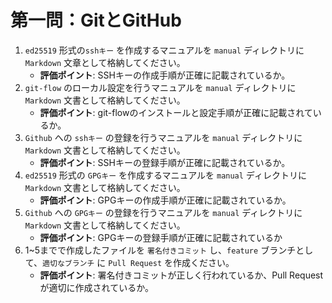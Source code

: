 # 第一問：GitとGitHub

1. `ed25519` 形式の`sshキー` を作成するマニュアルを `manual` ディレクトリに `Markdown` 文章として格納してください。
    - **評価ポイント**: SSHキーの作成手順が正確に記載されているか。
2. `git-flow` のローカル設定を行うマニュアルを `manual` ディレクトリに `Markdown` 文書として格納してください。
    - **評価ポイント**: git-flowのインストールと設定手順が正確に記載されているか。
3. `Github` への `sshキー` の登録を行うマニュアルを `manual` ディレクトリに `Markdown` 文書として格納してください。
    - **評価ポイント**: SSHキーの登録手順が正確に記載されているか。
4. `ed25519` 形式の `GPGキー` を作成するマニュアルを `manual` ディレクトリに `Markdown` 文書として格納してください。
    - **評価ポイント**: GPGキーの作成手順が正確に記載されているか。
5. `Github` への `GPGキー` の登録を行うマニュアルを `manual` ディレクトリに `Markdown` 文書として格納してください。
    - **評価ポイント**: GPGキーの登録手順が正確に記載されているか
6. 1~5までで作成したファイルを `署名付きコミット` し、`feature` ブランチとして、`適切なブランチ` に `Pull Request` を作成ください。
    - **評価ポイント**: 署名付きコミットが正しく行われているか、Pull Requestが適切に作成されているか。

